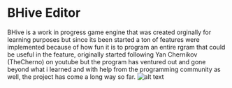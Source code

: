 # BHive Editor
BHive is a work in progress game engine that was created orginally for learning purposes but since its been started a ton of features were implemented because of how fun it is to program an entire rgram that could be useful in the feature, originally started following Yan Chernikov (TheCherno) on youtube but the program has ventured out and gone beyond what i learned and with help from the programming community as well, the project has come a long way so far.
![alt text](https://github.com/[Darius000]/[BHive]/[Develop]/Previews/Screenshot_3.png?raw=true)
